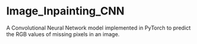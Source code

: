 # Image_Inpainting_CNN
A Convolutional Neural Network model implemented in PyTorch to predict the RGB values of missing pixels in an image.
